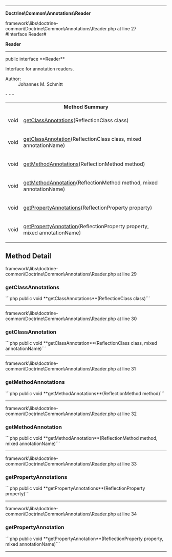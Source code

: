 - - -

**Doctrine\Common\Annotations\Reader**
<div class="location">framework\libs\doctrine-common\Doctrine\Common\Annotations\Reader.php at line 27</div>
#Interface Reader#

**Reader**


- - -

<p class="signature">public  interface **Reader**</p>

<div class="comment" id="overview_description"><p>Interface for annotation readers.</p></div>

<dl>
<dt>Author:</dt>
<dd>Johannes M. Schmitt <schmittjoh@gmail.com></dd>
</dl>
- - -

<table id="summary_method">
<tr><th colspan="2">Method Summary</th></tr>
<tr>
<td class="type"> void</td>
<td class="description"><p class="name"><a href="#getClassAnnotations">getClassAnnotations</a>(ReflectionClass class)</p></td>
</tr>
<tr>
<td class="type"> void</td>
<td class="description"><p class="name"><a href="#getClassAnnotation">getClassAnnotation</a>(ReflectionClass class, mixed annotationName)</p></td>
</tr>
<tr>
<td class="type"> void</td>
<td class="description"><p class="name"><a href="#getMethodAnnotations">getMethodAnnotations</a>(ReflectionMethod method)</p></td>
</tr>
<tr>
<td class="type"> void</td>
<td class="description"><p class="name"><a href="#getMethodAnnotation">getMethodAnnotation</a>(ReflectionMethod method, mixed annotationName)</p></td>
</tr>
<tr>
<td class="type"> void</td>
<td class="description"><p class="name"><a href="#getPropertyAnnotations">getPropertyAnnotations</a>(ReflectionProperty property)</p></td>
</tr>
<tr>
<td class="type"> void</td>
<td class="description"><p class="name"><a href="#getPropertyAnnotation">getPropertyAnnotation</a>(ReflectionProperty property, mixed annotationName)</p></td>
</tr>
</table>

<h2 id="detail_method">Method Detail</h2>
<div class="location">framework\libs\doctrine-common\Doctrine\Common\Annotations\Reader.php at line 29</div>
<h3 id="getClassAnnotations()">getClassAnnotations</h3>
```php
public  void **getClassAnnotations**(ReflectionClass class)```
<div class="details">
</div>

- - -

<div class="location">framework\libs\doctrine-common\Doctrine\Common\Annotations\Reader.php at line 30</div>
<h3 id="getClassAnnotation()">getClassAnnotation</h3>
```php
public  void **getClassAnnotation**(ReflectionClass class, mixed annotationName)```
<div class="details">
</div>

- - -

<div class="location">framework\libs\doctrine-common\Doctrine\Common\Annotations\Reader.php at line 31</div>
<h3 id="getMethodAnnotations()">getMethodAnnotations</h3>
```php
public  void **getMethodAnnotations**(ReflectionMethod method)```
<div class="details">
</div>

- - -

<div class="location">framework\libs\doctrine-common\Doctrine\Common\Annotations\Reader.php at line 32</div>
<h3 id="getMethodAnnotation()">getMethodAnnotation</h3>
```php
public  void **getMethodAnnotation**(ReflectionMethod method, mixed annotationName)```
<div class="details">
</div>

- - -

<div class="location">framework\libs\doctrine-common\Doctrine\Common\Annotations\Reader.php at line 33</div>
<h3 id="getPropertyAnnotations()">getPropertyAnnotations</h3>
```php
public  void **getPropertyAnnotations**(ReflectionProperty property)```
<div class="details">
</div>

- - -

<div class="location">framework\libs\doctrine-common\Doctrine\Common\Annotations\Reader.php at line 34</div>
<h3 id="getPropertyAnnotation()">getPropertyAnnotation</h3>
```php
public  void **getPropertyAnnotation**(ReflectionProperty property, mixed annotationName)```
<div class="details">
</div>

- - -

